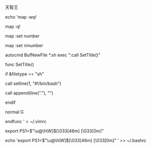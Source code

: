 天智王






echo 'map <F8> :wq! <CR> 

map <F9> :q! <CR>
 
map <F2>  :set number <CR>

map <F3>  :set ninumber <CR>

autocmd BufNewFile *.sh  exec ":call SetTitle()"

func SetTitle()

if &filetype == "sh"

call setline(1, "\#!/bin/bash")

call append(line("."), "")

endif

normal G                                                                                             

endfunc    '  >  ~/.vimrc

export PS1=$"\u@\h\W]\$\[\033[46m\] \[\033[0m\]"

echo 'export PS1=$"\u@\h\W]\$\[\033[46m\] \[\033[0m\]" ' >> ~/.bashrc






